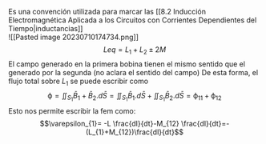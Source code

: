 Es una convención utilizada para marcar las [[8.2 Inducción Electromagnética Aplicada a los Circuitos con Corrientes Dependientes del Tiempo|inductancias]]   
![[Pasted image 20230710174734.png]]
$$Leq= L_1+L_2 \pm 2M$$
El campo generado en la primera bobina tienen el mismo sentido que el generado por la segunda (no aclara el sentido del campo)
De esta forma, el flujo total sobre $L_1$ se puede escribir como 
$$\upphi =\iint_{S_{1}} \bar{B}_{1} +\bar{B}_{2}. d\bar{S}=\iint_{S_{1}}\bar{B}_{1} .d\bar{S}+\iint_{S_{1}}\bar{B}_{2}.d\bar{S}= \upphi_{11}+\upphi_{12}$$
Esto nos permite escribir la fem como:
$$\varepsilon_{1}= -L \frac{dI}{dt}-M_{12} \frac{dI}{dt}=-(L_{1}+M_{12})\frac{dI}{dt}$$